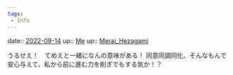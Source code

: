 ```yaml
---
tags:
 - Info
---
```


date:: [2022-09-14](Daily_Note/2022-09-14.md)
up:: [Me](Bar/Novel/Chaos/Me.md)
up:: [Merai_Hezagami](Bar/Novel/Nacaria/Merai_Hezagami.md)

うるせえ！　てめえと一緒になんの意味がある！
同意同調同化、そんなもんで安心与えて、私から前に進む力を削ぎでもする気か！？